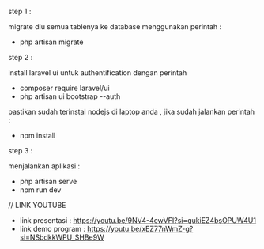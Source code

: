 step 1 :

migrate dlu semua tablenya ke database menggunakan perintah :
 - php artisan migrate

step 2 :

install laravel ui untuk authentification dengan perintah 
 - composer require laravel/ui
 - php artisan ui bootstrap --auth

 pastikan sudah terinstal nodejs di laptop anda , jika sudah jalankan perintah : 
 - npm install

 step 3 :

 menjalankan aplikasi : 
  - php artisan serve
  - npm run dev


// LINK YOUTUBE

- link presentasi : https://youtu.be/9NV4-4cwVFI?si=qukiEZ4bsOPUW4U1
- link demo program : https://youtu.be/xEZ77nWmZ-g?si=NSbdkkWPU_SHBe9W
